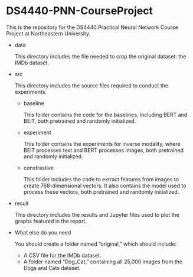 # DS4440-PNN-CourseProject
This is the repository for the DS4440 Practical Neural Network Course Project at Northeastern University.

- data

    This directory includes the file needed to crop the original dataset: the IMDb dataset.

- src 

    This directory includes the source files required to conduct the experiments.

    - baseline

        This folder contains the code for the baselines, including BERT and BEiT, both pretrained and randomly initialized.

    - experiment

        This folder contains the experiments for inverse modality, where BEiT processes text and BERT processes images, both pretrained and randomly initialized.

    - constrastive

        This folder includes the code to extract features from images to create 768-dimensional vectors. It also contains the model used to process these vectors, both pretrained and randomly initialized.

- result

    This directory includes the results and Jupyter files used to plot the graphs featured in the report.


- What else do you need

    You should create a folder named “original,” which should include:
	
    - A CSV file for the IMDb dataset.
	- A folder named “Dog_Cat,” containing all 25,000 images from the Dogs and Cats dataset.